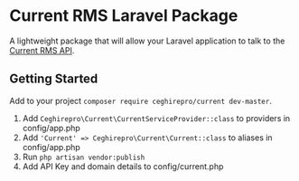 # Current RMS Laravel Package
A lightweight package that will allow your Laravel application to talk to the [Current RMS API](http://api.current-rms.com/doc).

## Getting Started
Add to your project ```composer require ceghirepro/current dev-master```.

1. Add ```Ceghirepro\Current\CurrentServiceProvider::class``` to providers in config/app.php
2. Add ```'Current' => Ceghirepro\Current\Current::class``` to aliases in config/app.php
3. Run ```php artisan vendor:publish```
4. Add API Key and domain details to config/current.php
